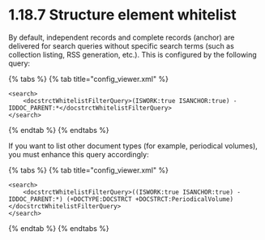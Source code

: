 # 1.18.7 Structure element whitelist

By default, independent records and complete records (anchor) are delivered for search queries without specific search terms (such as collection listing, RSS generation, etc.). This is configured by the following query:

{% tabs %}
{% tab title="config_viewer.xml" %}
```markup
<search>
    <docstrctWhitelistFilterQuery>(ISWORK:true ISANCHOR:true) -IDDOC_PARENT:*</docstrctWhitelistFilterQuery>
</search>
```
{% endtab %}
{% endtabs %}

If you want to list other document types (for example, periodical volumes), you must enhance this query accordingly:

{% tabs %}
{% tab title="config_viewer.xml" %}
```markup
<search>
    <docstrctWhitelistFilterQuery>((ISWORK:true ISANCHOR:true) -IDDOC_PARENT:*) (+DOCTYPE:DOCSTRCT +DOCSTRCT:PeriodicalVolume)</docstrctWhitelistFilterQuery>
</search>
```
{% endtab %}
{% endtabs %}
